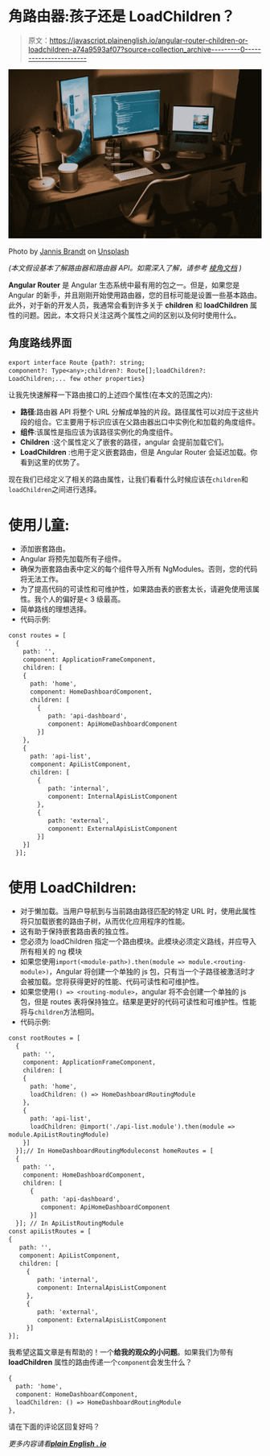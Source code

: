 # 角路由器:孩子还是 LoadChildren？

> 原文：<https://javascript.plainenglish.io/angular-router-children-or-loadchildren-a74a9593af07?source=collection_archive---------0----------------------->

![](img/48de4f982e8d4d9be2e70ae8202816a0.png)

Photo by [Jannis Brandt](https://unsplash.com/@jannisbrandt?utm_source=medium&utm_medium=referral) on [Unsplash](https://unsplash.com?utm_source=medium&utm_medium=referral)

*(本文假设基本了解路由器和路由器 API。如需深入了解，请参考* [*棱角文档*](https://angular.io/guide/router) *)*

**Angular Router** 是 Angular 生态系统中最有用的包之一。但是，如果您是 Angular 的新手，并且刚刚开始使用路由器，您的目标可能是设置一些基本路由。此外，对于新的开发人员，我通常会看到许多关于 **children** 和 **loadChildren** 属性的问题。因此，本文将只关注这两个属性之间的区别以及何时使用什么。

## **角度路线界面**

```
export interface Route {path?: string;
component?: Type<any>;children?: Route[];loadChildren?: LoadChildren;... few other properties}
```

让我先快速解释一下路由接口的上述四个属性(在本文的范围之内):

*   **路径**:路由器 API 将整个 URL 分解成单独的片段。路径属性可以对应于这些片段的组合。它主要用于标识应该在父路由器出口中实例化和加载的角度组件。
*   **组件**:该属性是指应该为该路径实例化的角度组件。
*   **Children** :这个属性定义了嵌套的路径，angular 会提前加载它们。
*   **LoadChildren** :也用于定义嵌套路由，但是 Angular Router 会延迟加载。你看到这里的优势了。

现在我们已经定义了相关的路由属性，让我们看看什么时候应该在`children`和`loadChildren`之间进行选择。

# 使用儿童:

*   添加嵌套路由。
*   Angular 将预先加载所有子组件。
*   确保为嵌套路由表中定义的每个组件导入所有 NgModules。否则，您的代码将无法工作。
*   为了提高代码的可读性和可维护性，如果路由表的嵌套太长，请避免使用该属性。我个人的偏好是< 3 级最高。
*   简单路线的理想选择。
*   代码示例:

```
const routes = [
  {
    path: '',
    component: ApplicationFrameComponent,
    children: [
    {
      path: 'home',
      component: HomeDashboardComponent,
      children: [
        {
           path: 'api-dashboard',
           component: ApiHomeDashboardComponent
        }]
    },
    {
      path: 'api-list',
      component: ApiListComponent,
      children: [
        {
           path: 'internal',
           component: InternalApisListComponent
        },
        {
           path: 'external',
           component: ExternalApisListComponent
        }]
    }]
  }];
```

# 使用 LoadChildren:

*   对于懒加载。当用户导航到与当前路由路径匹配的特定 URL 时，使用此属性将只加载嵌套的路由子树，从而优化应用程序的性能。
*   这有助于保持嵌套路由表的独立性。
*   您必须为 loadChildren 指定一个路由模块。此模块必须定义路线，并应导入所有相关的 ng 模块
*   如果您使用`import(<module-path>).then(module => module.<routing-module>)`，Angular 将创建一个单独的 js 包，只有当一个子路径被激活时才会被加载。您将获得更好的性能、代码可读性和可维护性。
*   如果您使用`() => <routing-module>`，angular 将不会创建一个单独的 js 包，但是 routes 表将保持独立。结果是更好的代码可读性和可维护性。性能将与`children`方法相同。
*   代码示例:

```
const rootRoutes = [
  {
    path: '',
    component: ApplicationFrameComponent,
    children: [
    {
      path: 'home',
      loadChildren: () => HomeDashboardRoutingModule
    },
    {
      path: 'api-list',
      loadChildren: @import('./api-list.module').then(module => module.ApiListRoutingModule)
    }]
  }];// In HomeDashboardRoutingModuleconst homeRoutes = [
  {
    path: '',
    component: HomeDashboardComponent,
    children: [
      {
         path: 'api-dashboard',
         component: ApiHomeDashboardComponent
      }]
  }]; // In ApiListRoutingModule
const apiListRoutes = [
{
   path: '',
   component: ApiListComponent,
   children: [
     {
        path: 'internal',
        component: InternalApisListComponent
     },
     {
        path: 'external',
        component: ExternalApisListComponent
     }]
}];
```

我希望这篇文章是有帮助的！一个**给我的观众的小问题**。如果我们为带有 **loadChildren** 属性的路由传递一个`component`会发生什么？

```
{
  path: 'home',
  component: HomeDashboardComponent,
  loadChildren: () => HomeDashboardRoutingModule
},
```

请在下面的评论区回复好吗？

*更多内容请看*[***plain English . io***](http://plainenglish.io/)